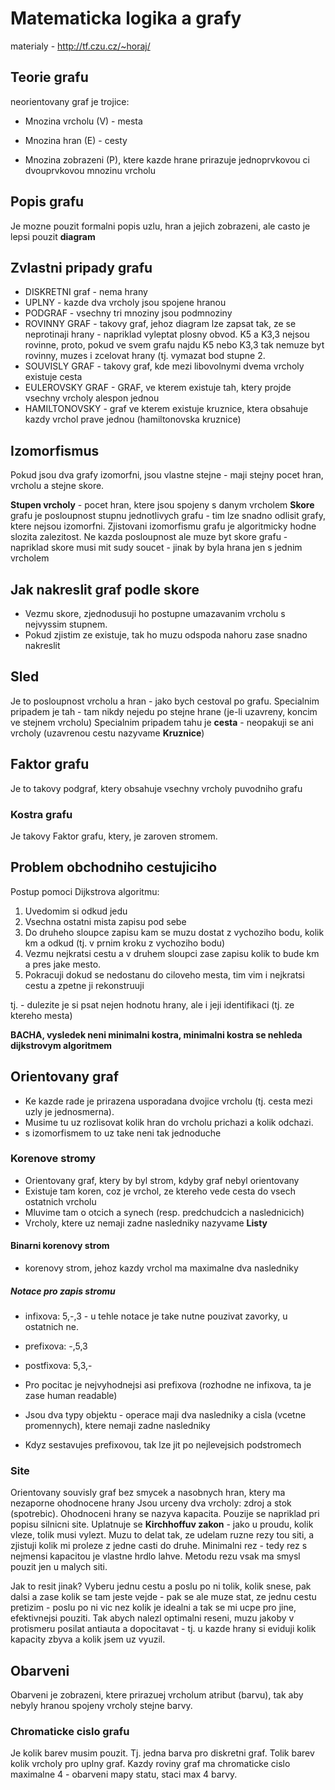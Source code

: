 # Matematicka logika a grafy #

materialy - http://tf.czu.cz/~horaj/

## Teorie grafu ##

neorientovany graf je trojice:

 * Mnozina vrcholu (V) - mesta

 * Mnozina hran (E) - cesty

 * Mnozina zobrazeni (P), ktere kazde hrane prirazuje jednoprvkovou ci dvouprvkovou mnozinu vrcholu

## Popis grafu ##

Je mozne pouzit formalni popis uzlu, hran a jejich zobrazeni, ale casto je lepsi pouzit **diagram**

## Zvlastni pripady grafu ##

 * DISKRETNI graf - nema hrany
 * UPLNY - kazde dva vrcholy jsou spojene hranou
 * PODGRAF - vsechny tri mnoziny jsou podmnoziny
 * ROVINNY GRAF - takovy graf, jehoz diagram lze zapsat tak, ze se neprotinaji hrany - napriklad vyleptat plosny obvod. K5 a K3,3
                  nejsou rovinne, proto, pokud ve svem grafu najdu K5 nebo K3,3 tak nemuze byt rovinny, muzes i zcelovat hrany (tj.
                  vymazat bod stupne 2.
 * SOUVISLY GRAF - takovy graf, kde mezi libovolnymi dvema vrcholy existuje cesta
 * EULEROVSKY GRAF - GRAF, ve kterem existuje tah, ktery projde vsechny vrcholy alespon jednou
 * HAMILTONOVSKY - graf ve kterem existuje kruznice, ktera obsahuje kazdy vrchol prave jednou (hamiltonovska kruznice)


## Izomorfismus ##

Pokud jsou dva grafy izomorfni, jsou vlastne stejne - maji stejny pocet hran, vrcholu a stejne skore.


**Stupen vrcholy** - pocet hran, ktere jsou spojeny s danym vrcholem
**Skore** grafu je posloupnost stupnu jednotlivych grafu - tim lze snadno odlisit grafy, ktere nejsou izomorfni.
Zjistovani izomorfismu grafu je algoritmicky hodne slozita zalezitost.
Ne kazda posloupnost ale muze byt skore grafu - napriklad skore musi mit sudy soucet - jinak by byla hrana jen s jednim vrcholem

## Jak nakreslit graf podle skore ##

 * Vezmu skore, zjednodusuji ho postupne umazavanim vrcholu s nejvyssim stupnem.
 * Pokud zjistim ze existuje, tak ho muzu odspoda nahoru zase snadno nakreslit

## Sled ##

Je to posloupnost vrcholu a hran - jako bych cestoval po grafu.
Specialnim pripadem je tah - tam nikdy nejedu po stejne hrane (je-li uzavreny, koncim ve stejnem vrcholu)
Specialnim pripadem tahu je **cesta** - neopakuji se ani vrcholy (uzavrenou cestu nazyvame **Kruznice**)

## Faktor grafu ##

Je to takovy podgraf, ktery obsahuje vsechny vrcholy puvodniho grafu

### Kostra grafu ###

Je takovy Faktor grafu, ktery, je zaroven stromem. 

## Problem obchodniho cestujiciho ##

Postup pomoci Dijkstrova algoritmu:
 1. Uvedomim si odkud jedu
 1. Vsechna ostatni mista zapisu pod sebe
 1. Do druheho sloupce zapisu kam se muzu dostat z vychoziho bodu, kolik km a odkud (tj. v prnim kroku z vychoziho bodu)
 1. Vezmu nejkratsi cestu a v druhem sloupci zase zapisu kolik to bude km a pres jake mesto.
 1. Pokracuji dokud se nedostanu do ciloveho mesta, tim vim i nejkratsi cestu a zpetne ji rekonstruuji

tj. - dulezite je si psat nejen hodnotu hrany, ale i jeji identifikaci (tj. ze ktereho mesta)

**BACHA, vysledek neni minimalni kostra, minimalni kostra se nehleda dijkstrovym algoritmem**

## Orientovany graf ##

 * Ke kazde rade je prirazena usporadana dvojice vrcholu (tj. cesta mezi uzly je jednosmerna).
 * Musime tu uz rozlisovat kolik hran do vrcholu prichazi a kolik odchazi.
 * s izomorfismem to uz take neni tak jednoduche

### Korenove stromy ###

 * Orientovany graf, ktery by byl strom, kdyby graf nebyl orientovany
 * Existuje tam koren, coz je vrchol, ze ktereho vede cesta do vsech ostatnich vrcholu
 * Mluvime tam o otcich a synech (resp. predchudcich a naslednicich)
 * Vrcholy, ktere uz nemaji zadne nasledniky nazyvame **Listy**

#### Binarni korenovy strom ####

 * korenovy strom, jehoz kazdy vrchol ma maximalne dva nasledniky

##### Notace pro zapis stromu #####

 * infixova: 5,-,3 - u tehle notace je take nutne pouzivat zavorky, u ostatnich ne.
 * prefixova: -,5,3
 * postfixova: 5,3,-

 * Pro pocitac je nejvyhodnejsi asi prefixova (rozhodne ne infixova, ta je zase human readable)
 * Jsou dva typy objektu - operace maji dva nasledniky a cisla (vcetne promennych), ktere nemaji zadne nasledniky
 * Kdyz sestavujes prefixovou, tak lze jit po nejlevejsich podstromech

### Site ###

Orientovany souvisly graf bez smycek a nasobnych hran, ktery ma nezaporne ohodnocene hrany
Jsou urceny dva vrcholy: zdroj a stok (spotrebic). Ohodnoceni hrany se nazyva kapacita.
Pouzije se napriklad pri popisu silnicni site.
Uplatnuje se **Kirchhoffuv zakon** - jako u proudu, kolik vleze, tolik musi vylezt.
Muzu to delat tak, ze udelam ruzne rezy tou siti, a zjistuji kolik mi proleze z jedne casti do druhe.
Minimalni rez - tedy rez s nejmensi kapacitou je vlastne hrdlo lahve. Metodu rezu vsak ma smysl pouzit
jen u malych siti.

Jak to resit jinak?
Vyberu jednu cestu a poslu po ni tolik, kolik snese, pak dalsi a zase kolik se tam jeste vejde - pak se
ale muze stat, ze jednu cestu pretizim - poslu po ni vic nez kolik je idealni a tak se mi ucpe pro jine,
efektivnejsi pouziti.
Tak abych nalezl optimalni reseni, muzu jakoby v protismeru posilat antiauta a dopocitavat - tj. u kazde
hrany si eviduji kolik kapacity zbyva a kolik jsem uz vyuzil.

## Obarveni ##

Obarveni je zobrazeni, ktere prirazuej vrcholum atribut (barvu), tak aby nebyly hranou spojeny vrcholy stejne barvy.

### Chromaticke cislo grafu ###

Je kolik barev musim pouzit.
Tj. jedna barva pro diskretni graf. Tolik barev kolik vrcholy pro uplny graf.
Kazdy roviny graf ma chromaticke cislo maximalne 4 - obarveni mapy statu, staci max 4 barvy.
